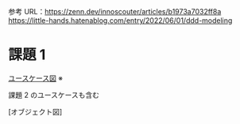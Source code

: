 参考 URL：https://zenn.dev/innoscouter/articles/b1973a7032ff8a
https://little-hands.hatenablog.com/entry/2022/06/01/ddd-modeling

# 課題 1

[ユースケース図](https://lucid.app/lucidchart/a58d20f0-6da0-43ea-8039-ddfcf93a137b/edit?viewport_loc=-142%2C892%2C2273%2C1200%2C.Q4MUjXso07N&invitationId=inv_e4f56016-659a-4aa6-80c1-58ce4f6b4d2a) ※

課題 2 のユースケースも含む

[オブジェクト図]
